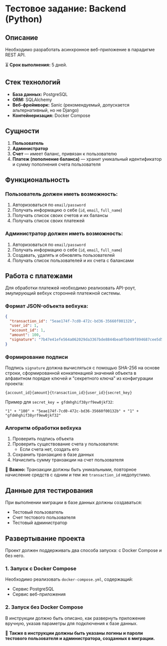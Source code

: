 # Тестовое задание: Backend (Python)

## Описание
Необходимо разработать асинхронное веб-приложение в парадигме REST API.

⏳ **Срок выполнения:** 5 дней.

## Стек технологий
- **База данных:** PostgreSQL
- **ORM:** SQLAlchemy
- **Веб-фреймворк:** Sanic (рекомендуемый, допускается альтернативный, но не Django)
- **Контейнеризация:** Docker Compose

## Сущности
1. **Пользователь**
2. **Администратор**
3. **Счет** — имеет баланс, привязан к пользователю
4. **Платеж (пополнение баланса)** — хранит уникальный идентификатор и сумму пополнения счета пользователя

## Функциональность
### **Пользователь** должен иметь возможность:
1. Авторизоваться по `email/password`
2. Получать информацию о себе (`id`, `email`, `full_name`)
3. Получать список своих счетов и их балансы
4. Получать список своих платежей

### **Администратор** должен иметь возможность:
1. Авторизоваться по `email/password`
2. Получать информацию о себе (`id`, `email`, `full_name`)
3. Создавать, удалять и обновлять пользователей
4. Получать список пользователей и их счета с балансами

## Работа с платежами
Для обработки платежей необходимо реализовать API-роут, эмулирующий вебхук сторонней платежной системы.

### **Формат JSON-объекта вебхука**:
```json
{
  "transaction_id": "5eae174f-7cd0-472c-bd36-35660f00132b",
  "user_id": 1,
  "account_id": 1,
  "amount": 100,
  "signature": "7b47e41efe564a062029da3367bde8844bea0fb049f894687cee5d57f2858bc8"
}
```

### **Формирование подписи**
Подпись `signature` должна вычисляться с помощью SHA-256 на основе строки, сформированной конкатенацией значений объекта в алфавитном порядке ключей и "секретного ключа" из конфигурации проекта:
```
{account_id}{amount}{transaction_id}{user_id}{secret_key}
```

Пример для `secret_key = gfdmhghif38yrf9ew0jkf32`:
```
"1" + "100" + "5eae174f-7cd0-472c-bd36-35660f00132b" + "1" + "gfdmhghif38yrf9ew0jkf32"
```

### **Алгоритм обработки вебхука**
1. Проверить подпись объекта
2. Проверить существование счета у пользователя:
   - Если счета нет, создать его
3. Сохранить транзакцию в базе данных
4. Начислить сумму транзакции на счет пользователя

📌 **Важно:** Транзакции должны быть уникальными, повторное начисление средств с одним и тем же `transaction_id` недопустимо.

## Данные для тестирования
При выполнении миграции в базе данных должны создаваться:
- Тестовый пользователь
- Счет тестового пользователя
- Тестовый администратор

## Развертывание проекта
Проект должен поддерживать два способа запуска: с Docker Compose и без него.

### **1. Запуск с Docker Compose**
Необходимо реализовать `docker-compose.yml`, содержащий:
- Сервис PostgreSQL
- Сервис веб-приложения

### **2. Запуск без Docker Compose**
В инструкции должно быть описано, как развернуть приложение вручную, указав параметры для подключения к базе данных.

📌 **Также в инструкции должны быть указаны логины и пароли тестового пользователя и администратора, созданных в миграции.**

